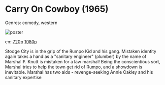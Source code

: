 # Carry On Cowboy (1965)

Genres: comedy, western

![poster](http://image.tmdb.org/t/p/w500/aCo9lpl3vSiTJPhnK9a3aiWDnPb.jpg)

en:
  [720p](magnet:?xt=urn:btih:D2062EF78E807FD340E3F9D3A4B9FFB2BCA3C0E0&tr=udp://glotorrents.pw:6969/announce&tr=udp://tracker.opentrackr.org:1337/announce&tr=udp://torrent.gresille.org:80/announce&tr=udp://tracker.openbittorrent.com:80&tr=udp://tracker.coppersurfer.tk:6969&tr=udp://tracker.leechers-paradise.org:6969&tr=udp://p4p.arenabg.ch:1337&tr=udp://tracker.internetwarriors.net:1337)
  [1080p](magnet:?xt=urn:btih:9AD3FF1E6FF7EE6AC10FC675FF81D361708C4211&tr=udp://glotorrents.pw:6969/announce&tr=udp://tracker.opentrackr.org:1337/announce&tr=udp://torrent.gresille.org:80/announce&tr=udp://tracker.openbittorrent.com:80&tr=udp://tracker.coppersurfer.tk:6969&tr=udp://tracker.leechers-paradise.org:6969&tr=udp://p4p.arenabg.ch:1337&tr=udp://tracker.internetwarriors.net:1337)
  


Stodge City is in the grip of the Rumpo Kid and his gang. Mistaken identity again takes a hand as a "sanitary engineer" (plumber) by the name of Marshal P. Knutt is mistaken for a law marshal! Being the conscientious sort, Marshal tries to help the town get rid of Rumpo, and a showdown is inevitable. Marshal has two aids - revenge-seeking Annie Oakley and his sanitary expertise